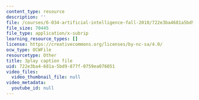 ```yaml
---
content_type: resource
description: ''
file: /courses/6-034-artificial-intelligence-fall-2010/722e3ba4681a5bd9877f0759ea076051_XPEJg_6Cg6o.vtt
file_size: 70445
file_type: application/x-subrip
learning_resource_types: []
license: https://creativecommons.org/licenses/by-nc-sa/4.0/
ocw_type: OCWFile
resourcetype: Other
title: 3play caption file
uid: 722e3ba4-681a-5bd9-877f-0759ea076051
video_files:
  video_thumbnail_file: null
video_metadata:
  youtube_id: null
---
```


